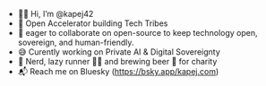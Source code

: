 - 👋🏻 Hi, I’m @kapej42
- 🚀 Open Accelerator building Tech Tribes
- 🤝 eager to collaborate on open-source to keep technology open, sovereign, and human-friendly.  
- 😅 Curently working on Private AI & Digital Sovereignty
- 🦄 Nerd, lazy runner 🏃‍♂️ and brewing beer 🍻 for charity 
- 📬 Reach me on Bluesky (https://bsky.app/kapej.com)
